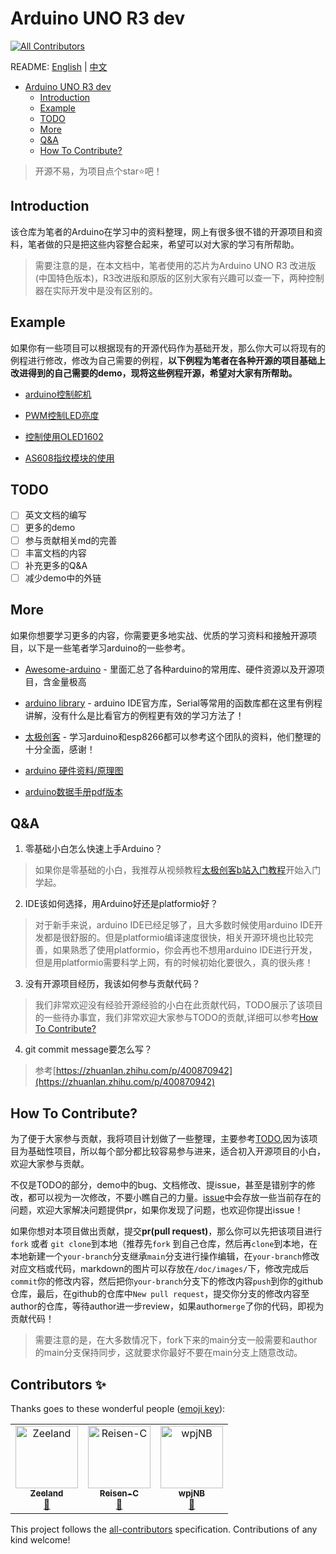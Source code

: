 # Arduino UNO R3 dev
<!-- ALL-CONTRIBUTORS-BADGE:START - Do not remove or modify this section -->
[![All Contributors](https://img.shields.io/badge/all_contributors-3-orange.svg?style=flat-square)](#contributors-)
<!-- ALL-CONTRIBUTORS-BADGE:END -->
README: [English]() | [中文](./README.md)

- [Arduino UNO R3 dev](#arduino-uno-r3-dev)
  - [Introduction](#introduction)
  - [Example](#example)
  - [TODO](#todo)
  - [More](#more)
  - [Q\&A](#qa)
  - [How To Contribute?](#how-to-contribute)

>  开源不易，为项目点个star:star:吧！

## Introduction
该仓库为笔者的Arduino在学习中的资料整理，网上有很多很不错的开源项目和资料，笔者做的只是把这些内容整合起来，希望可以对大家的学习有所帮助。



> 需要注意的是，在本文档中，笔者使用的芯片为Arduino UNO R3 改进版(中国特色版本)，R3改进版和原版的区别大家有兴趣可以查一下，两种控制器在实际开发中是没有区别的。





## Example

如果你有一些项目可以根据现有的开源代码作为基础开发，那么你大可以将现有的例程进行修改，修改为自己需要的例程，**以下例程为笔者在各种开源的项目基础上改进得到的自己需要的demo，现将这些例程开源，希望对大家有所帮助。**

- [arduino控制舵机](./src/Servo)
- [PWM控制LED亮度](./src/PWM/%E5%9F%BA%E4%BA%8EPWM%E7%9A%84LED%E6%B8%90%E5%8F%98)
- [控制使用OLED1602](./src/OLED1306/)

- [AS608指纹模块的使用](./src/AS608)


## TODO

- [ ] 英文文档的编写
- [ ] 更多的demo
- [ ] 参与贡献相关md的完善
- [ ] 丰富文档的内容
- [ ] 补充更多的Q&A
- [ ] 减少demo中的外链

## More


如果你想要学习更多的内容，你需要更多地实战、优质的学习资料和接触开源项目，以下是一些笔者学习arduino的一些参考。

- [Awesome-arduino](https://github.com/Lembed/Awesome-arduino) - 里面汇总了各种arduino的常用库、硬件资源以及开源项目，含金量极高

- [arduino library](https://www.arduino.cc/reference/en/libraries/) - arduino IDE官方库，Serial等常用的函数库都在这里有例程讲解，没有什么是比看官方的例程更有效的学习方法了！

- [太极创客](http://www.taichi-maker.com/) - 学习arduino和esp8266都可以参考这个团队的资料，他们整理的十分全面，感谢！

- [arduino 硬件资料/原理图](http://www.taichi-maker.com/homepage/reference-index/arduino-hardware-refrence/arduino-uno/)

- [arduino数据手册pdf版本](./doc/Atmel-42735-8-bit-AVR-Microcontroller-ATmega328-328P_Datasheet.pdf)


## Q&A
1. 零基础小白怎么快速上手Arduino？
  
>   如果你是零基础的小白，我推荐从视频教程[太极创客b站入门教程](https://www.bilibili.com/video/BV164411J7GE?from=search&seid=7233181312177860307&spm_id_from=333.337.0.0)开始入门学起。


2. IDE该如何选择，用Arduino好还是platformio好？

> 对于新手来说，arduino IDE已经足够了，且大多数时候使用arduino IDE开发都是很舒服的。但是platformio编译速度很快，相关开源环境也比较完善，如果熟悉了使用platformio，你会再也不想用arduino IDE进行开发，但是用platformio需要科学上网，有的时候初始化要很久，真的很头疼！


3. 没有开源项目经历，我该如何参与贡献代码？

> 我们非常欢迎没有经验开源经验的小白在此贡献代码，TODO展示了该项目的一些待办事宜，我们非常欢迎大家参与TODO的贡献,详细可以参考[How To Contribute?](#how-to-contribute)


4. git commit message要怎么写？

> 参考[https://zhuanlan.zhihu.com/p/400870942](https://zhuanlan.zhihu.com/p/400870942)

## How To Contribute?

为了便于大家参与贡献，我将项目计划做了一些整理，主要参考[TODO](#todo),因为该项目为基础性项目，所以每个部分都比较容易参与进来，适合初入开源项目的小白，欢迎大家参与贡献。

不仅是TODO的部分，demo中的bug、文档修改、提issue，甚至是错别字的修改，都可以视为一次修改，不要小瞧自己的力量。[issue](https://github.com/Undertone0809/arduino-uno-dev/issues)中会存放一些当前存在的问题，欢迎大家解决问题提供pr，如果你发现了问题，也欢迎你提出issue！


如果你想对本项目做出贡献，提交**pr(pull request)**，那么你可以先把该项目进行`fork` 或者 `git clone`到本地（推荐先`fork` 到自己仓库，然后再`clone`到本地，在本地新建一个`your-branch`分支继承`main`分支进行操作编辑，在`your-branch`修改对应文档或代码，markdown的图片可以存放在`/doc/images/`下，修改完成后`commit`你的修改内容，然后把你`your-branch`分支下的修改内容`push`到你的github仓库，最后，在github的仓库中`New pull request`，提交你分支的修改内容至author的仓库，等待author进一步review，如果author`merge`了你的代码，即视为贡献代码！

> 需要注意的是，在大多数情况下，fork下来的main分支一般需要和author的main分支保持同步，这就要求你最好不要在main分支上随意改动。
## Contributors ✨

Thanks goes to these wonderful people ([emoji key](https://allcontributors.org/docs/en/emoji-key)):

<!-- ALL-CONTRIBUTORS-LIST:START - Do not remove or modify this section -->
<!-- prettier-ignore-start -->
<!-- markdownlint-disable -->
<table>
  <tbody>
    <tr>
      <td align="center"><a href="https://github.com/Undertone0809"><img src="https://avatars.githubusercontent.com/u/72488598?v=4?s=100" width="100px;" alt="Zeeland"/><br /><sub><b>Zeeland</b></sub></a><br /><a href="https://github.com/Undertone0809/arduino-uno-dev/commits?author=Undertone0809" title="Documentation">📖</a></td>
      <td align="center"><a href="https://github.com/Reisen-C"><img src="https://avatars.githubusercontent.com/u/117102508?v=4?s=100" width="100px;" alt="Reisen-C"/><br /><sub><b>Reisen-C</b></sub></a><br /><a href="https://github.com/Undertone0809/arduino-uno-dev/commits?author=Reisen-C" title="Documentation">📖</a></td>
      <td align="center"><a href="https://github.com/wpjNB"><img src="https://avatars.githubusercontent.com/u/116938103?v=4?s=100" width="100px;" alt="wpjNB"/><br /><sub><b>wpjNB</b></sub></a><br /><a href="https://github.com/Undertone0809/arduino-uno-dev/commits?author=wpjNB" title="Documentation">📖</a></td>
    </tr>
  </tbody>
</table>

<!-- markdownlint-restore -->
<!-- prettier-ignore-end -->

<!-- ALL-CONTRIBUTORS-LIST:END -->

This project follows the [all-contributors](https://github.com/all-contributors/all-contributors) specification. Contributions of any kind welcome!